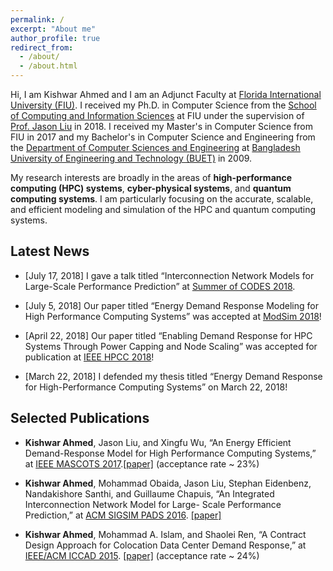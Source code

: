 ```yaml
---
permalink: /
excerpt: "About me"
author_profile: true
redirect_from: 
  - /about/
  - /about.html
---
```


Hi, I am Kishwar Ahmed and I am an Adjunct Faculty at [Florida International
University (FIU)](https://www.fiu.edu). I received my Ph.D. in Computer Science from the
[School of Computing and Information
Sciences](https://www.cis.fiu.edu) at FIU under the supervision of [Prof.
Jason Liu](https://people.cis.fiu.edu/liux/) in 2018.  I received my
Master's in Computer Science from FIU in 2017 and my Bachelor's in
Computer Science and Engineering from the [Department of Computer
Sciences and Engineering](http://cse.buet.ac.bd) at [Bangladesh
University of Engineering and Technology (BUET)](http://buet.ac.bd) in 2009.

My research interests are broadly in the areas of **high-performance
computing (HPC) systems**, **cyber-physical systems**, and **quantum computing
systems**. I am particularly focusing on the accurate, scalable, and efficient modeling and simulation of the HPC and quantum computing systems.

## Latest News
* [July 17, 2018] I gave a talk titled “Interconnection Network Models for Large-Scale Performance Prediction” at [Summer of CODES 2018](https://press3.mcs.anl.gov/summerofcodes2018/).

* [July 5, 2018] Our paper titled “Energy Demand Response Modeling for High Performance Computing Systems” was accepted at [ModSim 2018](https://www.bnl.gov/modsim2018/)!

* [April 22, 2018] Our paper titled “Enabling Demand Response for HPC Systems Through Power Capping and Node Scaling” was accepted for publication at [IEEE HPCC 2018](https://cse.stfx.ca/~hpcc2018/)! 

* [March 22, 2018] I defended my thesis titled “Energy Demand Response for High-Performance Computing Systems” on March 22, 2018!


## Selected Publications

*  **Kishwar Ahmed**, Jason Liu, and Xingfu Wu, “An Energy Efficient Demand-Response Model for High Performance Computing Systems,” at [IEEE MASCOTS 2017](https://mascots2017.cs.ucalgary.ca/).[[paper]](https://ieeexplore.ieee.org/document/8107444/) (acceptance rate ~ 23%)

* **Kishwar Ahmed**, Mohammad Obaida, Jason Liu, Stephan Eidenbenz, Nandakishore Santhi, and Guillaume Chapuis, “An Integrated Interconnection Network Model for Large- Scale Performance Prediction,” at [ACM SIGSIM PADS 2016](https://www.acm-sigsim-pads.org/). [[paper]](https://dl.acm.org/citation.cfm?id=2901396)

* **Kishwar Ahmed**, Mohammad A. Islam, and Shaolei Ren, “A Contract Design Approach for Colocation Data Center Demand Response,” at [IEEE/ACM ICCAD 2015](https://iccad.com/). [[paper]](https://ieeexplore.ieee.org/document/7372629/) (acceptance rate ~ 24%)
  
